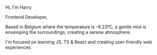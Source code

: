 Hi, I'm Harry

Frontend Developer, <!-- WEATHER_START -->

Based in Belgium where the temperature is -9.23°C, a gentle mist is enveloping the surroundings, creating a serene atmosphere.

<!-- WEATHER_END --> I'm focused on learning JS, TS & React and creating user-friendly web experiences
